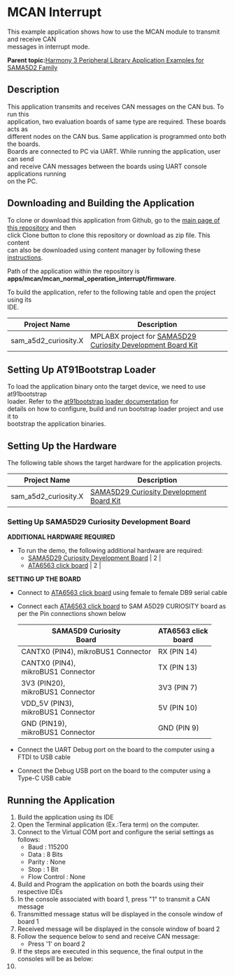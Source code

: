 # MCAN Interrupt

This example application shows how to use the MCAN module to transmit and receive CAN<br /> messages in interrupt mode.

**Parent topic:**[Harmony 3 Peripheral Library Application Examples for SAMA5D2 Family](GUID-3730E5D6-911C-4BCA-9955-26D7EB66B585.md)

## Description

This application transmits and receives CAN messages on the CAN bus. To run this<br /> application, two evaluation boards of same type are required. These boards acts as<br /> different nodes on the CAN bus. Same application is programmed onto both the boards.<br /> Boards are connected to PC via UART. While running the application, user can send<br /> and receive CAN messages between the boards using UART console applications running<br /> on the PC.

## Downloading and Building the Application

To clone or download this application from Github, go to the [main page of this repository](https://github.com/Microchip-MPLAB-Harmony/csp_apps_sam_a5d2) and then<br /> click Clone button to clone this repository or download as zip file. This content<br /> can also be downloaded using content manager by following these [instructions](https://github.com/Microchip-MPLAB-Harmony/contentmanager/wiki).

Path of the application within the repository is<br /> **apps/mcan/mcan\_normal\_operation\_interrupt/firmware**.

To build the application, refer to the following table and open the project using its<br /> IDE.

|Project Name|Description|
|------------|-----------|
|sam\_a5d2\_curiosity.X|MPLABX project for [SAMA5D29 Curiosity Development Board Kit](https://www.microchip.com/en-us/development-tool/EV07R15A)|

## Setting Up AT91Bootstrap Loader

To load the application binary onto the target device, we need to use at91bootstrap<br /> loader. Refer to the [at91bootstrap loader documentation](GUID-DA6B998E-C5DD-4566-BB08-7DC124553FBF.md) for<br /> details on how to configure, build and run bootstrap loader project and use it to<br /> bootstrap the application binaries.

## Setting Up the Hardware

The following table shows the target hardware for the application projects.

|Project Name|Description|
|------------|-----------|
|sam\_a5d2\_curiosity.X|[SAMA5D29 Curiosity Development Board Kit](https://www.microchip.com/en-us/development-tool/EV07R15A)|

### Setting Up SAMA5D29 Curiosity Development Board

**ADDITIONAL HARDWARE REQUIRED**

-   To run the demo, the following additional hardware are required:
    -   [SAMA5D29 Curiosity Development Board](https://www.microchip.com/en-us/development-tool/EV07R15A) \| 2 \|
    -   [ATA6563 click board](https://www.mikroe.com/ata6563-click) \| 2 \|

**SETTING UP THE BOARD**

-   Connect to [ATA6563 click board](https://www.mikroe.com/ata6563-click) using female to female DB9 serial cable
-   Connect each [ATA6563 click board](https://www.mikroe.com/ata6563-click) to SAM A5D29 CURIOSITY board as per the Pin connections shown below

    |SAMA5D9 Curiosity<br /> Board|ATA6563 click<br /> board|
    |-------------------------------------------|---------------------------------------|
    |CANTX0 \(PIN4\), mikroBUS1 Connector|RX \(PIN 14\)|
    |CANTX0 \(PIN4\),<br /> mikroBUS1 Connector|TX \(PIN 13\)|
    |3V3 \(PIN20\),<br /> mikroBUS1 Connector|3V3 \(PIN 7\)|
    |VDD\_5V \(PIN3\),<br /> mikroBUS1 Connector|5V \(PIN 10\)|
    |GND \(PIN19\),<br /> mikroBUS1 Connector|GND \(PIN 9\)|

-   Connect the UART Debug port on the board to the computer using a FTDI to USB cable
-   Connect the Debug USB port on the board to the computer using a Type-C USB cable

## Running the Application

1.  Build the application using its IDE
2.  Open the Terminal application \(Ex.:Tera term\) on the computer.
3.  Connect to the Virtual COM port and configure the serial settings as follows:
    -   Baud : 115200
    -   Data : 8 Bits
    -   Parity : None
    -   Stop : 1 Bit
    -   Flow Control : None
4.  Build and Program the application on both the boards using their respective IDEs
5.  In the console associated with board 1, press "1" to transmit a CAN message
6.  Transmitted message status will be displayed in the console window of board 1
7.  Received message will be displayed in the console window of board 2
8.  Follow the sequence below to send and receive CAN message:
    -   Press '1' on board 2
9.  If the steps are executed in this sequence, the final output in the consoles will be as below:
10. 
